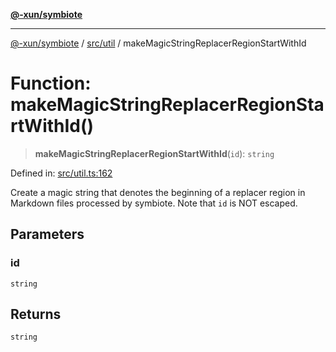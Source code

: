 [**@-xun/symbiote**](../../../README.md)

***

[@-xun/symbiote](../../../README.md) / [src/util](../README.md) / makeMagicStringReplacerRegionStartWithId

# Function: makeMagicStringReplacerRegionStartWithId()

> **makeMagicStringReplacerRegionStartWithId**(`id`): `string`

Defined in: [src/util.ts:162](https://github.com/Xunnamius/symbiote/blob/2a4f9c137a879b6e0d19dc7269398051d3a84f5e/src/util.ts#L162)

Create a magic string that denotes the beginning of a replacer region in
Markdown files processed by symbiote. Note that `id` is NOT escaped.

## Parameters

### id

`string`

## Returns

`string`
